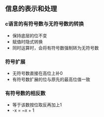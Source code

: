 
## 信息的表示和处理
### c语言的有符号数与无符号数的转换
- 保持底层的位不变
- 赋值时隐式转换
- 同时运算时，会将有符号数强制转为无符号数

### 符号扩展
- 无符号数直接在高位上补0
- 有符号数扩展的位与原先的最高位值一致

### 有符号数的相反数
- 等于该数按位取反再加上1
- -x = ~x + 1
